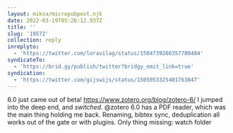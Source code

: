 ```yaml
---
layout: miksa/micropubpost.njk
date: 2022-03-19T05:26:12.937Z
title: ''
slug: '19572'
collection: reply
inreplyto:
  - 'https://twitter.com/loravilag/status/1504739266357780484'
syndicateTo:
  - 'https://brid.gy/publish/twitter?bridgy_omit_link=true'
syndication:
  - 'https://twitter.com/gijswijs/status/1505053325401763847'
---
```

6.0 just came out of beta! https://www.zotero.org/blog/zotero-6/
I jumped into the deep end, and *switched*. @zotero 6.0 has a PDF reader, which was the main thing holding me back. Renaming, bibtex sync, deduplication all works out of the gate or with plugins. Only thing missing: watch folder
